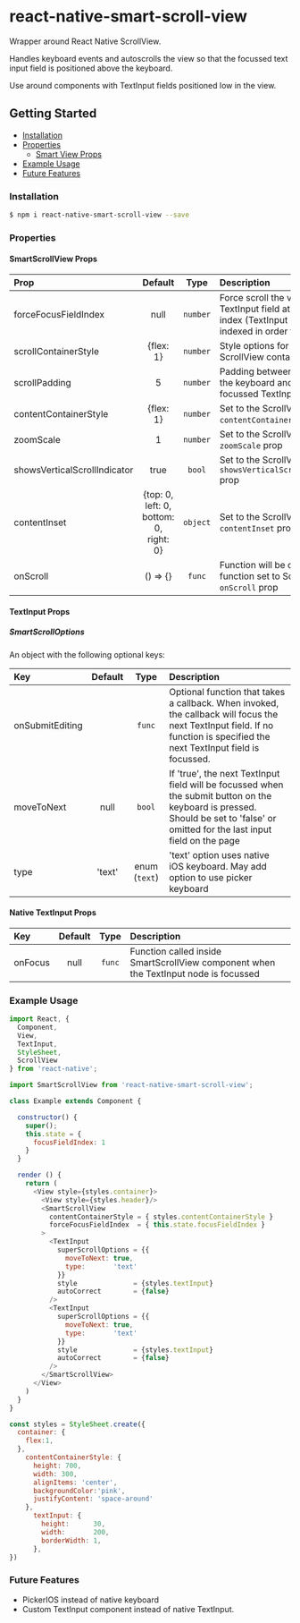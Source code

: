 # react-native-smart-scroll-view

Wrapper around React Native ScrollView.

Handles keyboard events and autoscrolls the view so that the focussed text input field is positioned above the keyboard.

Use around components with TextInput fields positioned low in the view.

## Getting Started

- [Installation](#installation)
- [Properties](#properties)
  - [Smart View Props](#smart-view-props)
- [Example Usage](#example-usage)
- [Future Features](#future-features)


### Installation

```bash
$ npm i react-native-smart-scroll-view --save
```

### Properties

#### SmartScrollView Props

| Prop  | Default  | Type | Description |
| :------------ |:---------------:| :---------------:| :-----|
| forceFocusFieldIndex | null | `number` | Force scroll the view to the TextInput field at the specified index (TextInput components indexed in order from 0) |
| scrollContainerStyle | {flex: 1} | `number` | Style options for the ScrollView container View |
| scrollPadding | 5 | `number` | Padding between the top of the keyboard and the focussed TextInput field |
| contentContainerStyle | {flex: 1} | `number` | Set to the ScrollView `contentContainerStyle` prop |
| zoomScale | 1 | `number` | Set to the ScrollView `zoomScale` prop |
| showsVerticalScrollIndicator | true | `bool` | Set to the ScrollView `showsVerticalScrollIndicator` prop |
| contentInset | {top: 0, left: 0, bottom: 0, right: 0} | `object` | Set to the ScrollView `contentInset` prop  |
| onScroll | () => {} | `func` | Function will be called in the function set to ScrollView `onScroll` prop |

#### TextInput Props

##### SmartScrollOptions

An object with the following optional keys:

| Key  | Default  | Type | Description |
| :------------ |:---------------:| :---------------:| :-----|
| onSubmitEditing |  | `func` | Optional function that takes a callback.  When invoked, the callback will focus the next TextInput field. If no function is specified the next TextInput field is focussed. |
| moveToNext | null | `bool` | If 'true', the next TextInput field will be focussed when the submit button on the keyboard is pressed. Should be set to 'false' or omitted for the last input field on the page |
| type | 'text' | enum (`text`) | 'text' option uses native iOS keyboard. May add option to use picker keyboard |


#### Native TextInput Props

| Key  | Default  | Type | Description |
| :------------ |:---------------:| :---------------:| :-----|
| onFocus | null | `func` | Function called inside SmartScrollView component when the TextInput node is focussed |

### Example Usage

```js
import React, {
  Component,
  View,
  TextInput,
  StyleSheet,
  ScrollView
} from 'react-native';

import SmartScrollView from 'react-native-smart-scroll-view';

class Example extends Component {

  constructor() {
    super();
    this.state = {
      focusFieldIndex: 1
    }
  }

  render () {
    return (
      <View style={styles.container}>
        <View style={styles.header}/>
        <SmartScrollView
          contentContainerStyle = { styles.contentContainerStyle }
          forceFocusFieldIndex  = { this.state.focusFieldIndex }
        >
          <TextInput
            superScrollOptions = {{
              moveToNext: true,
              type:       'text'
            }}
            style              = {styles.textInput}
            autoCorrect        = {false}
          />
          <TextInput
            superScrollOptions = {{
              moveToNext: true,
              type:       'text'
            }}
            style              = {styles.textInput}
            autoCorrect        = {false}
          />
        </SmartScrollView>
      </View>
    )
  }
}

const styles = StyleSheet.create({
  container: {
    flex:1,
  },
    contentContainerStyle: {
      height: 700,
      width: 300,
      alignItems: 'center',
      backgroundColor:'pink',
      justifyContent: 'space-around'
    },
      textInput: {
        height:      30,
        width:       200,
        borderWidth: 1,
      },
})

```

### Future Features

* PickerIOS instead of native keyboard
* Custom TextInput component instead of native TextInput.
